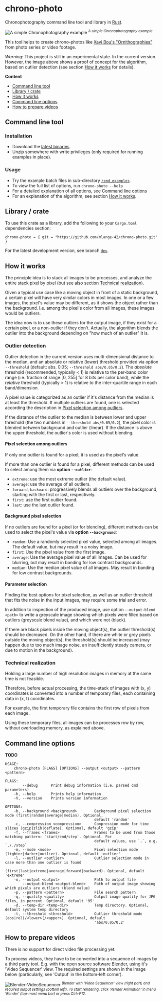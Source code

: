 # chrono-photo

Chronophotography command line tool and library in [Rust](https://www.rust-lang.org/).

![A simple Chronophotography example](https://user-images.githubusercontent.com/44003176/77975353-236da480-72fa-11ea-9ff9-5c110895fe5d.jpg)
<sup>_A simple Chronophotography example_</sup>

This tool helps to create chrono-photos like 
[Xavi Bou's "Ornithographies"](http://www.xavibou.com/) 
from photo series or video footage.

_Warning:_ This project is still in an experimental state. In the current version. However, the image above shows a proof of concept for the algorithm,
based on outlier detection (see section [How it works](#how-it-works) for details). 

**Content**
* [Command line tool](#command-line-tool)
* [Library / crate](#library--crate)
* [How it works](#how-it-works)
* [Command line options](#command-line-options)
* [How to prepare videos](#how-to-prepare-videos)

## Command line tool

### Installation

* Download the [latest binaries](https://github.com/mlange-42/chrono-photo/releases).
* Unzip somewhere with write privileges (only required for running examples in place).

### Usage

* Try the example batch files in sub-directory [`/cmd_examples`](/cmd_examples).
* To view the full list of options, run `chrono-photo --help`
* For a detailed explanation of all options, see [Command line options](#command-line-options)
* For an explanation of the algorithm, see section [How it works](#how-it-works).

## Library / crate

To use this crate as a library, add the following to your `Cargo.toml` dependencies section:
```
chrono-photo = { git = "https://github.com/mlange-42/chrono-photo.git" }
```

For the latest development version, see branch [`dev`](https://github.com/mlange-42/chrono-photo/tree/dev).

## How it works

The principle idea is to stack all images to be processes, and analyze the entire stack pixel by pixel
(but see also section [Technical realization](#technical-realization)).

Given a typical use case like a moving object in front of a static background, 
a certain pixel will have very similar colors in most images. 
In one or a few images, the pixel's value may be different, as it shows the object rather than the background.
I.e. among the pixel's color from all images, these images would be outliers.

The idea now is to use these outliers for the output image, if they exist for a certain pixel,
or a non-outlier if they don't. Actually, the algorithm blends the outlier into the background depending on "how much of an outlier" it is.

### Outlier detection

Outlier detection in the current version uses multi-dimensional distance to the median,
and an absolute or relative (lower) threshold provided via option `--threshold` (default: abs. 0.05; `--threshold abs/0.05/0.2`). 
The _absolute_ threshold (recommended, typically < 1) is relative to the per-band color range (i.e. fraction of range [0, 255] for 8 bits per color band),
while the _relative_ threshold (typically > 1) is relative to the inter-quartile range in each band/dimension.

A pixel value is categorized as an outlier if it's distance from the median is at least the threshold.
If multiple outliers are found, one is selected according the description in 
[Pixel selection among outliers](#pixel-selection-among-outliers).

If the distance of the outlier to the median is between lower and upper threshold (the two numbers in `--threshold abs/0.05/0.2`),
the pixel color is blended between background and outlier (linear). 
If the distance is above the upper threshold, the outlier's color is used without blending.

#### Pixel selection among outliers

If only one outlier is found for a pixel, it is used as the pixel's value.

If more than one outlier is found for a pixel, different methods can be used to select among them 
via **option `--outlier`**:
* `extreme`: use the most extreme outlier (the default value).
* `average`: use the average of all outliers.
* `forward`, `backward`: progressively blends all outliers over the background, starting with the first or last, respectively.
* `first`: use the first outlier found.
* `last`: use the last outlier found.

#### Background pixel selection

If no outliers are found for a pixel (or for blending), different methods can be used to select the 
pixel's value via **option `--background`**:
* `random`: Use a randomly selected pixel value, selected among all images. The default value, but may result in a noisy image.
* `first`: Use the pixel value from the first image.
* `average`: Use the average pixel value of all images. Can be used for blurring, but may result in banding for low contrast backgrounds.
* `median`: Use the median pixel value of all images. May result in banding for low contrast backgrounds.

#### Parameter selection

Finding the best options for pixel selection, as well as an outlier threshold that fits the noise in the input images,
may require some trial and error.

In addition to inspection of the produced image, use option `--output-blend <path>` to write a greyscale
image showing which pixels were filled based on outliers (greyscale blend value), and which were not (black).

If there are black pixels inside the moving object(s), the outlier threshold(s) should be decreased. 
On the other hand, if there are white or grey pixels outside the moving object(s), the threshold(s) should be increased
(may happen due to too much image noise, an insufficiently steady camera, or due to motion in the background).

### Technical realization

Holding a large number of high resolution images in memory at the same time is not feasible. 

Therefore, before actual processing, the time-stack of images with (x, y) coordinates
is converted into a number of temporary files, each containing data in (x, t) coordinates.

For example, the first temporary file contains the first row of pixels from each image.

Using these temporary files, all images can be processes row by row, without overloading memory, as explained above.

## Command line options

**TODO**

```
USAGE:
    chrono-photo [FLAGS] [OPTIONS] --output <output> --pattern <pattern>

FLAGS:
        --debug      Print debug information (i.e. parsed cmd parameters)
    -h, --help       Prints help information
    -V, --version    Prints version information

OPTIONS:
    -b, --background <background>        Background pixel selection mode (first|random|average|median). Optional,
                                         default 'random'
    -c, --compression <compression>      Compression mode for time slices (gzip|zlib|deflate). Optional, default 'gzip'
    -f, --frames <frames>                Frames to be used from those matching pattern: `start/end/step`. Optional. For
                                         default values, use `.`, e.g. `././step`
    -m, --mode <mode>                    Pixel selection mode (lighter|darker|outlier). Optional, default 'outlier'
    -l, --outlier <outlier>              Outlier selection mode in case more than one outlier is found
                                         (first|last|extreme|average|forward|backward). Optional, default 'extreme'
    -o, --output <output>                Path to output file
        --output-blend <output-blend>    Path of output image showing which pixels are outliers (blend value)
    -p, --pattern <pattern>              File search pattern
    -q, --quality <quality>              Output image quality for JPG files, in percent. Optional, default '95'
    -d, --temp-dir <temp-dir>            Temp directory. Optional, default system temp directory
    -t, --threshold <threshold>          Outlier threshold mode (abs|rel)/<lower>[/<upper>]. Optional, default
                                         'abs/0.05/0.2'
```

## How to prepare videos

There is no support for direct video file processing yet.

To process videos, they have to be converted into a sequence of images by a third party tool.
E.g. with the open source software [Blender](https://www.blender.org/),
using it's 'Video Sequencer' view. The required settings are shown in the image below
(particularly, see 'Output' in the bottom-left corner).

![Blender-VideoSequencer](https://user-images.githubusercontent.com/44003176/78508454-58a94500-7787-11ea-9e55-675e88cf14d7.PNG)
<sup>_Blender with 'Video Sequencer' view (right part) and required output settings (bottom left).
To start rendering, click 'Render Animation' in menu 'Render' (top-most menu bar) or press Ctrl+F12._</sup>
